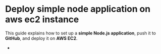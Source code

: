 # Deploy simple node application on aws ec2 instance


This guide explains how to set up a **simple Node.js application**, push it to **GitHub**, and deploy it on **AWS EC2**.

-


